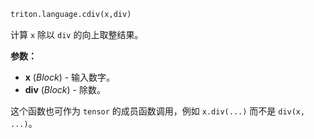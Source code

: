 ```python
triton.language.cdiv(x,div)
```


计算 `x` 除以 `div` 的向上取整结果。 


**参数：** 

* **x** (*Block*) - 输入数字。
* **div** (*Block*) - 除数。

这个函数也可作为 `tensor` 的成员函数调用，例如 `x.div(...)` 而不是 `div(x, ...)`。


